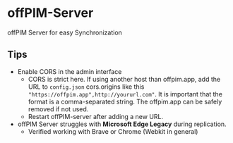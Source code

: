 # offPIM-Server
offPIM Server for easy Synchronization

## Tips

* Enable CORS in the admin interface
    * CORS is strict here. If using another host than offpim.app, add the URL to `config.json` cors.origins like this `"https://offpim.app",http://yoururl.com"`. It is important that the format is a comma-separated string. The offpim.app can be safely removed if not used.
    * Restart offPIM-server after adding a new URL.
* offPIM Server struggles with **Microsoft Edge Legacy** during replication.
    * Verified working with Brave or Chrome (Webkit in general)
